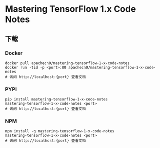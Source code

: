 # Mastering TensorFlow 1.x Code Notes

## 下载

### Docker

```
docker pull apachecn0/mastering-tensorflow-1-x-code-notes
docker run -tid -p <port>:80 apachecn0/mastering-tensorflow-1-x-code-notes
# 访问 http://localhost:{port} 查看文档
```

### PYPI

```
pip install mastering-tensorflow-1-x-code-notes
mastering-tensorflow-1-x-code-notes <port>
# 访问 http://localhost:{port} 查看文档
```

### NPM

```
npm install -g mastering-tensorflow-1-x-code-notes
mastering-tensorflow-1-x-code-notes <port>
# 访问 http://localhost:{port} 查看文档
```